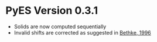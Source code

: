 # PyES Version 0.3.1

* Solids are now computed sequentially
* Invalid shifts are corrected as suggested in [Bethke, 1996](https://www.cambridge.org/core/journals/mineralogical-magazine/article/abs/c-m-bethke-geochemical-reaction-modeling-new-york-oxford-oxford-university-press-1996-xvii-397-pp-price-3795-isbn-0195094751/AA8A9567BE561FACFEC9D5B2202DF73A)